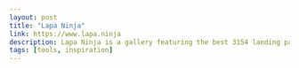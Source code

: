 ```yaml
---
layout: post
title: "Lapa Ninja"
link: https://www.lapa.ninja
description: Lapa Ninja is a gallery featuring the best 3154 landing page design inspiration, free books for designers and free UI kits from around the web.
tags: [tools, inspiration]
---
```


